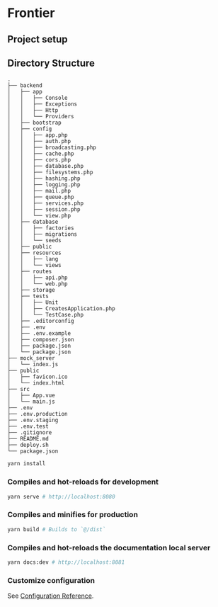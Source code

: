 # Frontier

## Project setup

## Directory Structure

```
.
├── backend
│   ├── app
│   │   ├── Console
│   │   ├── Exceptions
│   │   ├── Http
│   │   └── Providers
│   ├── bootstrap
│   ├── config
│   │   ├── app.php
│   │   ├── auth.php
│   │   ├── broadcasting.php
│   │   ├── cache.php
│   │   ├── cors.php
│   │   ├── database.php
│   │   ├── filesystems.php
│   │   ├── hashing.php
│   │   ├── logging.php
│   │   ├── mail.php
│   │   ├── queue.php
│   │   ├── services.php
│   │   ├── session.php
│   │   └── view.php
│   ├── database
│   │   ├── factories
│   │   ├── migrations
│   │   └── seeds
│   ├── public
│   ├── resources
│   │   ├── lang
│   │   └── views
│   ├── routes
│   │   ├── api.php
│   │   └── web.php
│   ├── storage
│   ├── tests
│   │   ├── Unit
│   │   ├── CreatesApplication.php
│   │   └── TestCase.php
│   ├── .editorconfig
│   ├── .env
│   ├── .env.example
│   ├── composer.json
│   ├── package.json
│   └── package.json
├── mock_server
│   └── index.js
├── public
│   ├── favicon.ico
│   └── index.html
├── src
│   ├── App.vue
│   └── main.js
├── .env
├── .env.production
├── .env.staging
├── .env.test
├── .gitignore
├── README.md
├── deploy.sh
└── package.json
```

```sh
yarn install
```

### Compiles and hot-reloads for development

```sh
yarn serve # http://localhost:8080
```

### Compiles and minifies for production

```sh
yarn build # Builds to `@/dist`
```

### Compiles and hot-reloads the documentation local server

```sh
yarn docs:dev # http://localhost:8081
```

### Customize configuration

See [Configuration Reference](https://cli.vuejs.org/config/).
